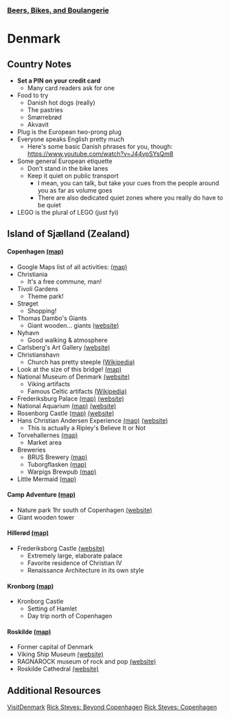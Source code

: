 ### [Beers, Bikes, and Boulangerie](../Overview.html)

# Denmark

## Country Notes

- **Set a PIN on your credit card**
	- Many card readers ask for one
- Food to try
	- Danish hot dogs (really)
	- The pastries
	- Smørrebrød
	- Akvavit
- Plug is the European two-prong plug
- Everyone speaks English pretty much
	- Here's some basic Danish phrases for you, though: https://www.youtube.com/watch?v=J44vpSYsQm8
- Some general European etiquette
	- Don't stand in the bike lanes
	- Keep it quiet on public transport
		- I mean, you can talk, but take your cues from the people around you as far as volume goes
		- There are also dedicated quiet zones where you really do have to be quiet
- LEGO is the plural of LEGO (just fyi)

## Island of Sjælland (Zealand)
#### Copenhagen [(map)](https://www.google.com/maps/place/Copenhagen,+Denmark/@55.6713442,12.5237846,12z/data=!3m1!4b1!4m5!3m4!1s0x4652533c5c803d23:0x4dd7edde69467b8!8m2!3d55.6760841!4d12.5683594)
- Google Maps list of all activities: [(map)](https://goo.gl/maps/tvuEuP6Sd4gGMLCe7)
- Christiania
	- It's a free commune, man!
- Tivoli Gardens
	- Theme park!
- Strøget
	- Shopping!
- Thomas Dambo's Giants
	- Giant wooden... giants [(website)](https://www.visitdenmark.com/denmark/explore/forgotten-giants-gdk1091362)
- Nyhavn
	- Good walking & atmosphere
- Carlsberg's Art Gallery [(website)](https://www.glyptoteket.dk/)
- Christianshavn
	- Church has pretty steeple [(Wikipedia)](https://en.wikipedia.org/wiki/Church_of_Our_Saviour%2C_Copenhagen)
- Look at the size of this bridge! [(map)](https://www.google.com/maps/place/%C3%98resund+Bridge/@55.6856046,12.4907439,11z/data=!4m5!3m4!1s0x4653a7023a051afb:0xbc0e93c11c372873!8m2!3d55.5706287!4d12.8486371)
- National Museum of Denmark [(website)](https://en.natmus.dk/museums-and-palaces/the-national-museum-of-denmark/)
	- Viking artifacts
	- Famous Celtic artifacts [(Wikipedia)](https://en.wikipedia.org/wiki/Gundestrup_cauldron)
- Frederiksburg Palace [(map)](https://www.google.com/maps/place/Frederiksberg+Palace/@55.675265,12.5254877,16.52z/data=!4m6!3m5!1s0x465253969f960263:0x7ad1714a76cbd3fc!8m2!3d55.6721097!4d12.5253483!16zL20vMDgycGI3) [(website)](https://www.klartilkamp.dk/frederiksberg-slot)
- National Aquarium [(map)](https://www.google.com/maps/place/National+Aquarium+Denmark/@55.6375622,12.6665427,14.12z/data=!4m6!3m5!1s0x4653ab7d0c9194f5:0x631374f9159e11dc!8m2!3d55.6381446!4d12.6561446!16s%2Fm%2F02w_gn1) [(website)](https://denblaaplanet.dk/en/)
- Rosenborg Castle [(map)](https://www.google.com/maps/place/Rosenborg+Castle/@55.6588829,12.5958671,12.61z/data=!4m6!3m5!1s0x4652531b429e531d:0x52359c3345281b3c!8m2!3d55.6858274!4d12.5772687!16zL20vMDJ0eWI3) [(website)](https://www.kongernessamling.dk/en/rosenborg/)
- Hans Christian Andersen Experience [(map)](https://www.google.com/maps/place/Hans+Christian+Andersen+Experience/@55.6763168,12.5678031,17z/data=!3m1!4b1!4m6!3m5!1s0x465253120ed5a58d:0xfebaa1f9bded018d!8m2!3d55.6763138!4d12.5699918!16s%2Fg%2F1wnbwmfr) [(website)](https://www.ripleys.com/copenhagen/?lang=en)
	- This is actually a Ripley's Believe It or Not
- Torvehallernes [(map)](https://www.google.com/maps/place/TorvehallerneKBH/@55.6836919,12.5683268,17z/data=!3m1!4b1!4m6!3m5!1s0x465253051285311b:0x7374ede35ce9623b!8m2!3d55.6836899!4d12.5697655!16s%2Fg%2F11g1gp86kw)
	- Market area
- Breweries
	- BRUS Brewery [(map)](https://www.google.com/maps/place/BRUS/@55.6921561,12.5539565,17z/data=!3m1!4b1!4m6!3m5!1s0x464b8b471e46ee37:0x1344df1d782c450!8m2!3d55.6921531!4d12.5561452!16s%2Fg%2F11cn7x4ffv)
	- Tuborgflasken [(map)](https://www.google.com/maps/place/Tuborgflasken/@55.7233033,12.5762059,17z/data=!3m1!4b1!4m6!3m5!1s0x46525289adcc636b:0x5cecf684ae4a4e64!8m2!3d55.7233003!4d12.5783946!16s%2Fg%2F120mhqcb)
	- Warpigs Brewpub [(map)](https://www.google.com/maps/place/Warpigs+Brewpub/@55.668576,12.5576584,17z/data=!3m2!4b1!5s0x46525373b46b9aa7:0x44ae30445b9a6df6!4m6!3m5!1s0x46525373a478f7ad:0xf9643d7b32fac7c4!8m2!3d55.668573!4d12.5598471!16s%2Fg%2F11b7lgyjy7)
- Little Mermaid [(map)](https://www.google.com/maps/place/The+Little+Mermaid/@55.6933,12.6023433,16.7z/data=!4m6!3m5!1s0x464c90eb8d422103:0xdfa8900ca2351e3c!8m2!3d55.69286!4d12.5992828!16s%2Fm%2F03b_vw4)

#### Camp Adventure [(map)](https://www.google.com/maps/place/Camp+Adventure/@55.3839503,11.9249477,10.12z/data=!4m5!3m4!1s0x4652c105c4ed0159:0xb84c4616a2fd8955!8m2!3d55.2599224!4d11.9803977)
- Nature park 1hr south of Copenhagen [(website)](https://www.campadventure.dk/en/)
- Giant wooden tower

#### Hillerød [(map)](https://www.google.com/maps/place/3400+Hiller%C3%B8d,+Denmark/@55.9365691,12.2104666,12z/data=!3m1!4b1!4m5!3m4!1s0x46524095e0931097:0x91efc5ede90e30ec!8m2!3d55.9279099!4d12.3008037)
- Frederiksborg Castle [(website)](https://dnm.dk/en/)
	- Extremely large, elaborate palace
	- Favorite residence of Christian IV
	- Renaissance Architecture in its own style

#### Kronborg [(map)](https://www.google.com/maps/place/Kronborg+Slot/@55.980824,12.4386998,10.46z/data=!4m5!3m4!1s0x4652310d8be4e5e3:0xc201c3cdc1f14036!8m2!3d56.039332!4d12.621799)
- Kronborg Castle
	- Setting of Hamlet
	- Day trip north of Copenhagen

#### Roskilde [(map)](https://www.google.com/maps/place/4000+Roskilde,+Denmark/@55.6702573,11.9412244,11z/data=!3m1!4b1!4m5!3m4!1s0x46525fc995012f29:0xa00afcc1d507710!8m2!3d55.6419006!4d12.0878792)
- Former capital of Denmark
- Viking Ship Museum [(website)](https://www.vikingeskibsmuseet.dk/en/)
- RAGNAROCK museum of rock and pop [(website)](https://museumragnarock.dk/)
- Roskilde Cathedral [(website)](https://roskildedomkirke.dk/english/)


## Additional Resources
[VisitDenmark](https://www.visitdenmark.com/)
[Rick Steves: Beyond Copenhagen](https://www.youtube.com/watch?v=mfsX5UOCGkI)
[Rick Steves: Copenhagen](https://www.youtube.com/watch?v=jBT5dybMKyw)